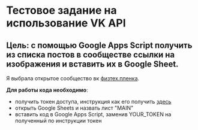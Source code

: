 # Тестовое задание на использование VK API
## Цель: с помощью Google Apps Script получить из списка постов в сообществе ссылки на изображения и вставить их в Google Sheet.

Я выбрала открытое сообщество вк [физтех.пленка](https://vk.com/physfilm).

**Для работы кода необходимо**:
+ получить токен доступа, инструкция как его получить [здесь](https://dev.vk.com/api/access-token/implicit-flow-user)
+ открыть Google Sheets и назвать лист "MAIN"
+ вставить код в Google Apps Script, заменив YOUR_TOKEN на полученный по инструкции токен
